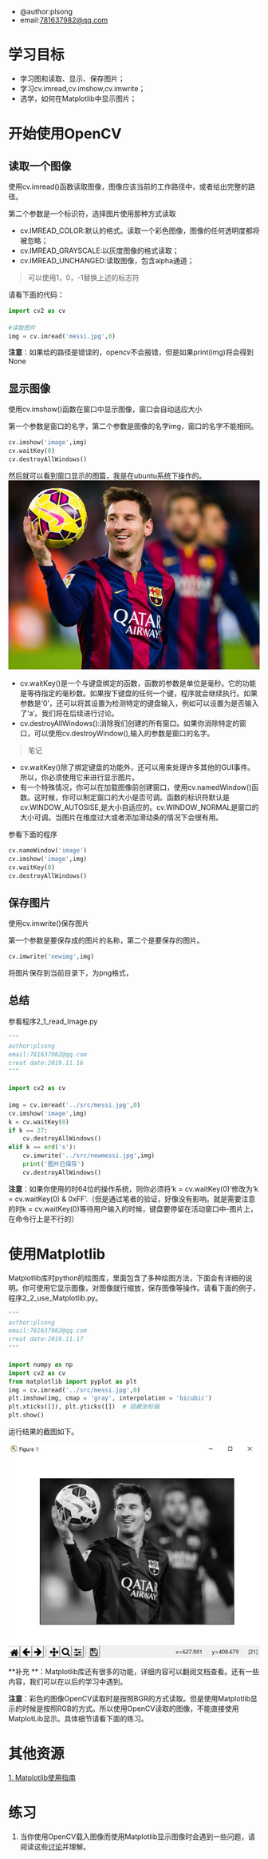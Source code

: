 * @author:plsong
* email:781637982@qq.com
# 学习目标
* 学习图和读取、显示、保存图片；
* 学习cv.imread,cv.imshow,cv.imwrite；
* 选学，如何在Matplotlib中显示图片；

# 开始使用OpenCV
## 读取一个图像

使用cv.imread()函数读取图像，图像应该当前的工作路径中，或者给出完整的路径。

第二个参数是一个标识符，选择图片使用那种方式读取
* cv.IMREAD_COLOR:默认的格式。读取一个彩色图像，图像的任何透明度都将被忽略；
* cv.IMREAD_GRAYSCALE:以灰度图像的格式读取；
* cv.IMREAD_UNCHANGED:读取图像，包含alpha通道；
> 可以使用1，0，-1替换上述的标志符

请看下面的代码：
```python
import cv2 as cv

#读取图片
img = cv.imread('messi.jpg',0)
```
**注意**：如果给的路径是错误的，opencv不会报错，但是如果print(img)将会得到 None

## 显示图像
使用cv.imshow()函数在窗口中显示图像，窗口会自动适应大小

第一个参数是窗口的名字，第二个参数是图像的名字img，窗口的名字不能相同。
```python
cv.imshow('image',img)
cv.waitKey(0)
cv.destroyAllWindows()
```
然后就可以看到窗口显示的图篇，我是在ubuntu系统下操作的。
![图片](./src/messi.jpg)

* cv.waitKey()是一个与键盘绑定的函数，函数的参数是单位是毫秒。它的功能是等待指定的毫秒数。如果按下键盘的任何一个键，程序就会继续执行。如果参数是‘0’，还可以将其设置为检测特定的键盘输入，例如可以设置为是否输入了‘a’。我们将在后续进行讨论。
* cv.destroyAllWindows():消除我们创建的所有窗口。如果你消除特定的窗口，可以使用cv.destroyWindow(),输入的参数是窗口的名字。

> 笔记
   * cv.waitKey()除了绑定键盘的功能外，还可以用来处理许多其他的GUI事件。所以，你必须使用它来进行显示图片。
   * 有一个特殊情况，你可以在加载图像前创建窗口，使用cv.namedWindow()函数。这时候，你可以制定窗口的大小是否可调。函数的标识符默认是cv.WINDOW_AUTOSISE,是大小自适应的。cv.WINDOW_NORMAL是窗口的大小可调。当图片在维度过大或者添加滑动条的情况下会很有用。

参看下面的程序
```python
cv.nameWindow('image')
cv.imshow('image',img)
cv.waitKey(0)
cv.destroyAllWindows()
```
## 保存图片
使用cv.imwrite()保存图片

第一个参数是要保存成的图片的名称，第二个是要保存的图片。
```python
cv.imwrite('newimg',img)
```
将图片保存到当前目录下，为png格式，
## 总结
参看程序2_1_read_Image.py

```python
"""
author:plsong
email:781637982@qq.com
creat date:2019.11.16
"""

import cv2 as cv

img = cv.imread('../src/messi.jpg',0)
cv.imshow('image',img)
k = cv.waitKey(0)
if k == 27:
    cv.destroyAllWindows()
elif k == ord('s'):
    cv.imwrite('../src/newmessi.jpg',img)
    print('图片已保存')
    cv.destroyAllWindows()
```

**注意**：如果你使用的时64位的操作系统，则你必须将‘k = cv.waitKey(0)’修改为‘k = cv.waitKey(0) & 0xFF’.（但是通过笔者的验证，好像没有影响。就是需要注意的时k = cv.waitKey(0)等待用户输入的时候，键盘要停留在活动窗口中-图片上，在命令行上是不行的）

# 使用Matplotlib

Matplotlib库时python的绘图库，里面包含了多种绘图方法，下面会有详细的说明。你可使用它显示图像，对图像就行缩放，保存图像等操作。请看下面的例子，程序2_2_use_Matplotlib.py。

```python
"""
author:plsong
email:781637982@qq.com
creat date:2019.11.17
"""

import numpy as np
import cv2 as cv
from matplotlib import pyplot as plt
img = cv.imread('../src/messi.jpg',0)
plt.imshow(img, cmap = 'gray', interpolation = 'bicubic')
plt.xticks([]), plt.yticks([])  # 隐藏坐标轴
plt.show()
```

运行结果的截图如下。

![图片](./src/messiGray.jpg)

**补充 **：Matplotlib库还有很多的功能，详细内容可以翻阅文档查看。还有一些内容，我们可以在以后的学习中遇到。

**注意**：彩色的图像OpenCV读取时是按照BGR的方式读取。但是使用Matplotlib显示的时候是按照RGB的方式。所以使用OpenCV读取的图像，不能直接使用MatplotLib显示。具体细节请看下面的练习。

# 其他资源

[1. Matplotlib使用指南](https://matplotlib.org/api/pyplot_api.html)

# 练习

1. 当你使用OpenCV载入图像而使用Matplotlib显示图像时会遇到一些问题，请阅读这些[讨论](https://stackoverflow.com/questions/15072736/extracting-a-region-from-an-image-using-slicing-in-python-opencv/15074748#15074748)并理解。